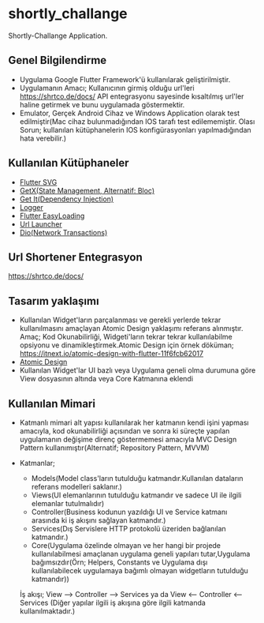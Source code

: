 # shortly_challange

Shortly-Challange Application.

## Genel Bilgilendirme
 - Uygulama Google Flutter Framework'ü kullanılarak geliştirilmiştir.
 - Uygulamanın Amacı;
   Kullanıcının girmiş olduğu url'leri  https://shrtco.de/docs/ API entegrasyonu sayesinde kısaltılmış url'ler haline getirmek ve bunu uygulamada göstermektir.
 - Emulator, Gerçek Android Cihaz ve Windows Application olarak test edilmiştir(Mac cihaz bulunmadığından IOS tarafı test edilememiştir.
   Olası Sorun; kullanılan kütüphanelerin IOS konfigürasyonları yapılmadığından hata verebilir.)



## Kullanılan Kütüphaneler

- [Flutter SVG](https://pub.dev/packages/flutter_svg)
- [GetX(State Management, Alternatif: Bloc)](https://pub.dev/packages/get)
- [Get It(Dependency Injection)](https://pub.dev/packages/get_it)
- [Logger](https://pub.dev/packages/logger)
- [Flutter EasyLoading](https://pub.dev/packages/flutter_easyloading)
- [Url Launcher](https://pub.dev/packages/url_launcher)
- [Dio(Network Transactions)](https://pub.dev/packages/dio)

## Url Shortener Entegrasyon

https://shrtco.de/docs/

## Tasarım yaklaşımı

- Kullanılan Widget'ların parçalanması ve gerekli yerlerde tekrar kullanılmasını amaçlayan Atomic Design yaklaşımı referans alınmıştır.
Amaç; Kod Okunabilirliği, Widgeti'ların tekrar tekrar kullanılabilme opsiyonu ve dinamikleştirmek.Atomic Design için örnek döküman;
https://itnext.io/atomic-design-with-flutter-11f6fcb62017
- [Atomic Design](https://itnext.io/atomic-design-with-flutter-11f6fcb62017)
- Kullanılan Widget'lar UI bazlı veya Uygulama geneli olma durumuna göre View dosyasının altında veya Core Katmanına eklendi

## Kullanılan Mimari

- Katmanlı mimari alt yapısı kullanılarak her katmanın kendi işini yapması amacıyla, kod okunabilirliği açısından ve sonra ki süreçte yapılan uygulamanın değişime direnç göstermemesi amacıyla MVC Design Pattern kullanımıştır(Alternatif; Repository Pattern, MVVM)
- Katmanlar; 
  - Models(Model class'ların tutulduğu katmandır.Kullanılan dataların referans modelleri saklanır.)
  - Views(UI elemanlarının tutulduğu katmandır ve sadece UI ile ilgili elemanlar tutulmalıdır)
  - Controller(Business kodunun yazıldığı UI ve Service katmanı arasında ki iş akışını sağlayan katmandır.)
  - Services(Dış Servislere HTTP protokolü üzeriden bağlanılan katmandır.)
  - Core(Uygulama özelinde olmayan ve her hangi bir projede kullanılabilmesi amaçlanan uygulama geneli yapıları tutar,Uygulama bağımsızdır(Örn; Helpers, Constants ve Uygulama dışı kullanılabilecek uygulamaya bağımlı olmayan widgetların tutulduğu katmandır))

  İş akışı;
   View --> Controller --> Services 
  ya da
   View <-- Controller <-- Services (Diğer yapılar ilgili iş akışına göre ilgili katmanda kullanılmaktadır.)















